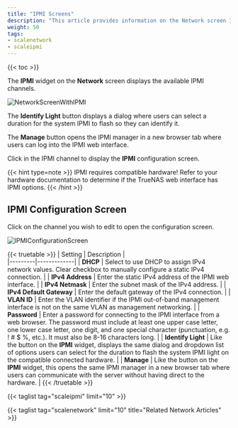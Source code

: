 ```yaml
---
title: "IPMI Screens"
description: "This article provides information on the Network screen IPMI widget and configuration screen."
weight: 50
tags:
- scalenetwork
- scaleipmi
---
```


{{< toc >}}

The **IPMI** widget on the **Network** screen displays the available IPMI channels. 

![NetworkScreenWithIPMI](/images/SCALE/22.02/NetworkScreenWithIPMI.png "Network with IPMI")

The **Identify Light** <span class="iconify" data-icon="material-symbols:highlight-rounded"></span> button displays a dialog where users can select a duration for the system IPMI to flash so they can identify it. 

The **Manage** <span class="iconify" data-icon="ic:round-launch"></span> button opens the IPMI manager in a new browser tab where users can log into the IPMI web interface.

Click in the IPMI channel to display the **IPMI** configuration screen.

{{< hint type=note >}}
IPMI requires compatible hardware! Refer to your hardware documentation to determine if the TrueNAS web interface has IPMI options.
{{< /hint >}}

## IPMI Configuration Screen

Click on the channel you wish to edit to open the configuration screen.

![IPMIConfigurationScreen](/images/SCALE/22.02/IPMIConfigurationScreen.png "IPMI Configuration")

{{< truetable >}}
| Setting | Description |                                                                                                                                   
|---------|-------------|
| **DHCP** | Select to use DHCP to assign IPv4 network values. Clear checkbox to manually configure a static IPv4 connection. |
| **IPv4 Address** | Enter the static IPv4 address of the IPMI web interface. |
| **IPv4 Netmask** | Enter the subnet mask of the IPv4 address. |
| **IPv4 Default Gateway** | Enter the default gateway of the IPv4 connection. |
| **VLAN ID** | Enter the VLAN identifier if the IPMI out-of-band management interface is not on the same VLAN as management networking. |
| **Password** | Enter a password for connecting to the IPMI interface from a web browser. The password must include at least one upper case letter, one lower case letter, one digit, and one special character (punctuation, e.g. ! # $ %, etc.). It must also be 8-16 characters long. |
| **Identify Light** | Like the <span class="iconify" data-icon="material-symbols:highlight-rounded"></span> button on the **IPMI** widget, displays the same dialog and dropdown list of options users can select for the duration to flash the system IPMI light on the compatible connected hardware. |
| **Manage** | Like the <span class="iconify" data-icon="ic:round-launch"></span> button on the **IPMI** widget, this opens the same IPMI manager in a new browser tab where users can communicate with the server without having direct to the hardware. |
{{< /truetable >}}

{{< taglist tag="scaleipmi" limit="10" >}}

{{< taglist tag="scalenetwork" limit="10" title="Related Network Articles" >}}
